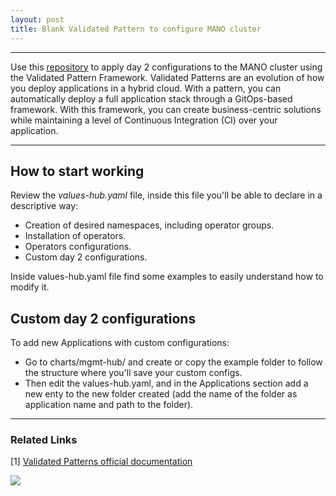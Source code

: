 ```yaml
---
layout: post
title: Blank Validated Pattern to configure MANO cluster
---
```


---
Use this [repository](https://github.com/jtovarro/hub-blank-vpattern) to apply day 2 configurations to the MANO cluster using the Validated Pattern Framework. Validated Patterns are an evolution of how you deploy applications in a hybrid cloud. With a pattern, you can automatically deploy a full application stack through a GitOps-based framework. With this framework, you can create business-centric solutions while maintaining a level of Continuous Integration (CI) over your application.

---

## How to start working

Review the *values-hub.yaml* file, inside this file you'll be able to declare in a descriptive way:
  
  - Creation of desired namespaces, including operator groups.
  - Installation of operators.
  - Operators configurations.
  - Custom day 2 configurations.

Inside values-hub.yaml file find some examples to easily understand how to modify it.

## Custom day 2 configurations

To add new Applications with custom configurations:

  - Go to charts/mgmt-hub/ and create or copy the example folder to follow the structure where you'll save your custom configs.
  - Then edit the values-hub.yaml, and in the Applications section add a new enty to the new folder created (add the name of the folder as application name and path to the folder).

---
### Related Links
[1] [Validated Patterns official documentation](https://validatedpatterns.io/)


<a href="https://www.buymeacoffee.com/techtovar"><img src="https://img.buymeacoffee.com/button-api/?text=Buy me a piece of fruit&emoji=🍌&slug=techtovar&button_colour=FFDD00&font_colour=000000&font_family=Cookie&outline_colour=000000&coffee_colour=ffffff" /></a>
